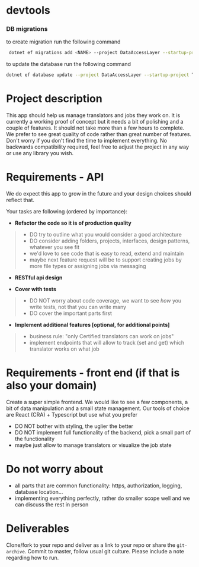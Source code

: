 # devtools
### DB migrations
to create migration run the following command

```bash
 dotnet ef migrations add <NAME> --project DataAccessLayer --startup-project TranslationManagement.Api
```

to update the database run the following command
```bash
dotnet ef database update --project DataAccessLayer --startup-project TranslationManagement.Api
```

# Project description
This app should help us manage translators and jobs they work on. 
It is currently a working proof of concept but it needs a bit of polishing and a couple of features. 
It should not take more than a few hours to complete. 
We prefer to see great quality of code rather than great number of features. Don't worry if you don't find the time to implement everything.
No backwards compatibility required, feel free to adjust the project in any way or use any library you wish.

# Requirements - API 
We do expect this app to grow in the future and your design choices should reflect that.

Your tasks are following (ordered by importance): 

- **Refactor the code so it is of production quality**
> * DO try to outline what you would consider a good architecture
> * DO consider adding folders, projects, interfaces, design patterns, whatever you see fit
> * we'd love to see code that is easy to read, extend and maintain
> * maybe next feature request will be to support creating jobs by more file types or assigning jobs via messaging

- **RESTful api design** 

- **Cover with tests**
> - DO NOT worry about code coverage, we want to see *how* you write tests, not that you can write many
> - DO cover the important parts first

- **Implement additional features [optional, for additional points]**
> - business rule: "only Certified translators can work on jobs"
> - implement endpoints that will allow to track (set and get) which translator works on what job

# Requirements - front end (if that is also your domain)
Create a super simple frontend. We would like to see a few components, a bit of data manipulation and a small state management. 
Our tools of choice are React (CRA) + Typescript but use what you prefer
- DO NOT bother with styling, the uglier the better
- DO NOT implement full functionality of the backend, pick a small part of the functionality
- maybe just allow to manage translators or visualize the job state

# Do not worry about
- all parts that are common functionality: https, authorization, logging, database location...
- implementing everything perfectly, rather do smaller scope well and we can discuss the rest in person

# Deliverables
Clone/fork to your repo and deliver as a link to your repo or share the `git-archive`. 
Commit to master, follow usual git culture. 
Please include a note regarding how to run.
